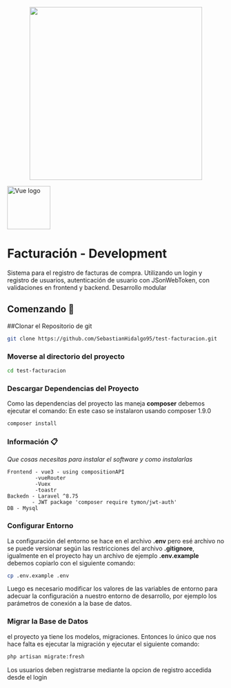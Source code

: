 <p align="center"><a href="https://laravel.com" target="_blank"><img src="https://raw.githubusercontent.com/laravel/art/master/logo-lockup/5%20SVG/2%20CMYK/1%20Full%20Color/laravel-logolockup-cmyk-red.svg" width="400"></a></p>
<img width="100" src="https://vuejs.org/images/logo.png" alt="Vue logo">

# Facturación - Development

Sistema para el registro de facturas de compra. Utilizando un login y registro de usuarios, autenticación de usuario con JSonWebToken, con validaciones en frontend y backend.
Desarrollo modular 

## Comenzando 🚀

##Clonar el Repositorio de git

```bash
git clone https://github.com/SebastianHidalgo95/test-facturacion.git

```
### Moverse al directorio del proyecto

```bash
cd test-facturacion
```

### Descargar Dependencias del Proyecto

Como las dependencias del proyecto las maneja **composer** debemos ejecutar el comando:
En este caso se instalaron usando composer 1.9.0

```bash
composer install
```

### Información 📋

_Que cosas necesitas para instalar el software y como instalarlas_

```
Frontend - vue3 - using compositionAPI
         -vueRouter
         -Vuex
         -toastr
Backedn - Laravel ^8.75
        - JWT package 'composer require tymon/jwt-auth'
DB - Mysql
```
### Configurar Entorno

La configuración del entorno se hace en el archivo **.env** pero esé archivo no se puede versionar según las restricciones del archivo **.gitignore**, igualmente en el proyecto hay un archivo de ejemplo  **.env.example** debemos copiarlo con el siguiente comando:

```bash
cp .env.example .env
```

Luego es necesario modificar los valores de las variables de entorno para adecuar la configuración a nuestro entorno de desarrollo, por ejemplo los parámetros de conexión a la base de datos.

### Migrar la Base de Datos

el proyecto ya tiene los modelos, migraciones. Entonces lo único que nos hace falta es ejecutar la migración y ejecutar el siguiente comando:

```bash
php artisan migrate:fresh
```
Los usuarios deben registrarse mediante la opcion de registro accedida desde el login

